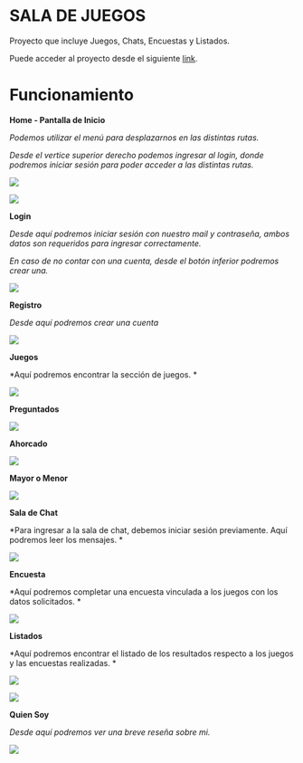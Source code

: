 # SALA DE JUEGOS

Proyecto que incluye Juegos, Chats, Encuestas y Listados.

Puede acceder al proyecto desde el siguiente [link](https://saladejuegos-barraza.web.app/).

# Funcionamiento

**Home - Pantalla de Inicio**  

*Podemos utilizar el menú para desplazarnos en las distintas rutas.*    

*Desde el vertice superior derecho podemos ingresar al login, donde podremos iniciar sesión para poder acceder a las distintas rutas.*    

![](https://github.com/chrisdresba/SaladejuegosAngular/blob/main/AppImg/home.png?raw=true)

![](https://github.com/chrisdresba/SaladejuegosAngular/blob/main/AppImg/home2.png?raw=true)

**Login**  

*Desde aquí podremos iniciar sesión con nuestro mail y contraseña, ambos datos son requeridos para ingresar correctamente.*    

*En caso de no contar con una cuenta, desde el botón inferior podremos crear una.*    

![](https://github.com/chrisdresba/SaladejuegosAngular/blob/main/AppImg/login.png?raw=true)

**Registro**  

*Desde aquí podremos crear una cuenta*    

![](https://github.com/chrisdresba/SaladejuegosAngular/blob/main/AppImg/registro.png?raw=true)


**Juegos**  

*Aquí podremos encontrar la sección de juegos. *      

![](https://github.com/chrisdresba/SaladejuegosAngular/blob/main/AppImg/juegos.png?raw=true)

**Preguntados**  

![](https://github.com/chrisdresba/SaladejuegosAngular/blob/main/AppImg/preguntados.png?raw=true)

**Ahorcado**  

![](https://github.com/chrisdresba/SaladejuegosAngular/blob/main/AppImg/ahorcado.png?raw=true)

**Mayor o Menor**  

![](https://github.com/chrisdresba/SaladejuegosAngular/blob/main/AppImg/mayoromenor.png?raw=true)

**Sala de Chat**  

*Para ingresar a la sala de chat, debemos iniciar sesión previamente. 
Aquí podremos leer los mensajes. *

![](https://github.com/chrisdresba/SaladejuegosAngular/blob/main/AppImg/chat.png?raw=true)

**Encuesta**  

*Aquí podremos completar una encuesta vinculada a los juegos con los datos solicitados. *

![](https://github.com/chrisdresba/SaladejuegosAngular/blob/main/AppImg/encuesta.png?raw=true)


**Listados**  

*Aquí podremos encontrar el listado de los resultados respecto a los juegos y las encuestas realizadas. *

![](https://github.com/chrisdresba/SaladejuegosAngular/blob/main/AppImg/encuestas.png?raw=true)

![](https://github.com/chrisdresba/SaladejuegosAngular/blob/main/AppImg/resultados.png?raw=true)


**Quien Soy**  

*Desde aquí podremos ver una breve reseña sobre mi.*

![](https://github.com/chrisdresba/SaladejuegosAngular/blob/main/AppImg/quienSoy.png?raw=true)
